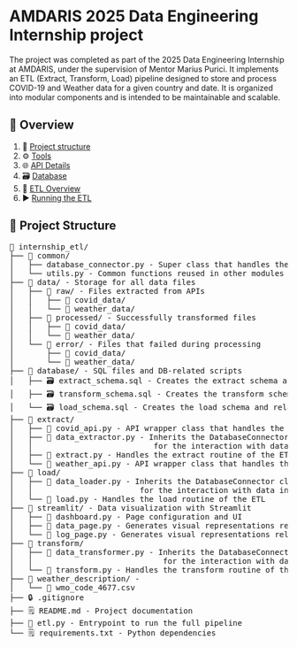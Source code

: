 # AMDARIS 2025 Data Engineering Internship project

The project was completed as part of the 2025 Data Engineering Internship at AMDARIS, under the supervision of Mentor Marius Purici. It implements an ETL (Extract, Transform, Load) pipeline designed to store and process COVID-19 and Weather data for a given country and date. It is organized into modular components and is intended to be maintainable and scalable.

## 📖 Overview
1) 📁 [Project structure](#-project-structure)
2) ⚙️ [Tools](#-tools)
3) 🌐 [API Details](#-api-details)
4) 🗃️ [Database](#-database)
5) 🔄 [ETL Overview](#-etl-overview)
6) ▶️ [Running the ETL](#-running-the-etl)

## 📁 Project Structure
<pre>
📁 internship_etl/
├── 📁 common/
│   ├── database_connector.py - Super class that handles the connection to the database
│   └── utils.py - Common functions reused in other modules
├── 📁 data/ - Storage for all data files
│   ├── 📁 raw/ - Files extracted from APIs
│   │   ├── 📁 covid_data/
│   │   └── 📁 weather_data/
│   ├── 📁 processed/ - Successfully transformed files
│   │   ├── 📁 covid_data/
│   │   └── 📁 weather_data/
│   └── 📁 error/ - Files that failed during processing
│       ├── 📁 covid_data/
│       └── 📁 weather_data/
├── 📁 database/ - SQL files and DB-related scripts
│   ├── 🗃️ extract_schema.sql - Creates the extract schema and related tables
│   ├── 🗃️ transform_schema.sql - Creates the transform schema and related tables
│   └── 🗃️ load_schema.sql - Creates the load schema and related tables
├── 📁 extract/
│   ├── 📄 covid_api.py - API wrapper class that handles the extraction of COVID-19 data
│   ├── 📄 data_extractor.py - Inherits the DatabaseConnector class and handles additional logic
│   │                          for the interaction with data in the extract schema
│   ├── 📄 extract.py - Handles the extract routine of the ETL
│   └── 📄 weather_api.py - API wrapper class that handles the extraction of weather data
├── 📁 load/
│   ├── 📄 data_loader.py - Inherits the DatabaseConnector class and handles additional logic
│   │                       for the interaction with data in the load schema
│   └── 📄 load.py - Handles the load routine of the ETL
├── 📁 streamlit/ - Data visualization with Streamlit
│   ├── 📄 dashboard.py - Page configuration and UI
│   ├── 📄 data_page.py - Generates visual representations related to COVID-19 and Weather data
│   └── 📄 log_page.py - Generates visual representations related to import and transform logs
├── 📁 transform/
│   ├── 📄 data_transformer.py - Inherits the DatabaseConnector class and handles additional logic
│   │                            for the interaction with data in the transform schema
│   └── 📄 transform.py - Handles the transform routine of the ETL
├── 📁 weather_description/ -
│   └── 🧾 wmo_code_4677.csv
├── 🔒 .gitignore
├── 🗒️ README.md - Project documentation
├── 📄 etl.py - Entrypoint to run the full pipeline
└── 🗒️ requirements.txt - Python dependencies
</pre>


